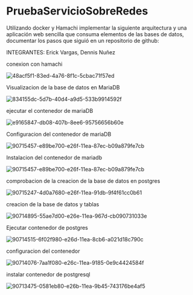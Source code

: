 # PruebaServicioSobreRedes
Utilizando docker y Hamachi implementar la siguiente arquitectura y una aplicación web
sencilla que consuma elementos de las bases de datos, documentar los pasos que siguió en
un repositorio de github:

INTEGRANTES: Erick Vargas, Dennis Nuñez


conexion con hamachi

![48acf5f1-83ed-4a76-8f1c-5cbac71f57ed](https://user-images.githubusercontent.com/38590809/90717818-197f1a80-e276-11ea-87d4-120fc2619db0.jpg)



Visualizacion de la base de datos en MariaDB

![834155dc-5d7b-40d4-a9d5-533b9914592f](https://user-images.githubusercontent.com/38590809/90717888-44696e80-e276-11ea-9884-2d97ecd0bfc1.jpg)




ejecutar el contenedor de mariaDB

![e9165847-db08-407b-8ee6-95756656b60e](https://user-images.githubusercontent.com/38590809/90717967-77abfd80-e276-11ea-96e3-7ed9112958d4.jpg)


Configuracion del contenedor de mariaDB

![90715457-e89be700-e26f-11ea-87ec-b09a879fe7cb](https://user-images.githubusercontent.com/38590809/90718240-06207f00-e277-11ea-9537-10af7c888deb.png)



Instalacion del contenedor de mariadb

![90715457-e89be700-e26f-11ea-87ec-b09a879fe7cb](https://user-images.githubusercontent.com/38590809/90718240-06207f00-e277-11ea-9537-10af7c888deb.png)



comprobacion de la creacion de la base de datos en postgres


![90715247-4d0a7680-e26f-11ea-91db-9f4f61cc0b61](https://user-images.githubusercontent.com/38590809/90718216-f99c2680-e276-11ea-8b99-ae4abc6c63ed.jpg)



creacion de la base de datos y tablas

![90714895-55ae7d00-e26e-11ea-967d-cb090731033e](https://user-images.githubusercontent.com/38590809/90718174-e426fc80-e276-11ea-8fc3-fc44efc62615.jpg)




Ejecutar contenedor de postgres


![90714515-6f02f980-e26d-11ea-8cb6-a021d18c790c](https://user-images.githubusercontent.com/38590809/90718108-c063b680-e276-11ea-901f-88c5d337dabf.png)


configuracion del contenedor

![90714076-7aa1f080-e26c-11ea-9185-0e9c4424584f](https://user-images.githubusercontent.com/38590809/90718062-a6c26f00-e276-11ea-8908-acd898795c5c.png)



instalar contenedor de postgresql

![90713475-0581eb80-e26b-11ea-9b45-743176be4af5](https://user-images.githubusercontent.com/38590809/90718024-94e0cc00-e276-11ea-9f66-954761173513.png)

